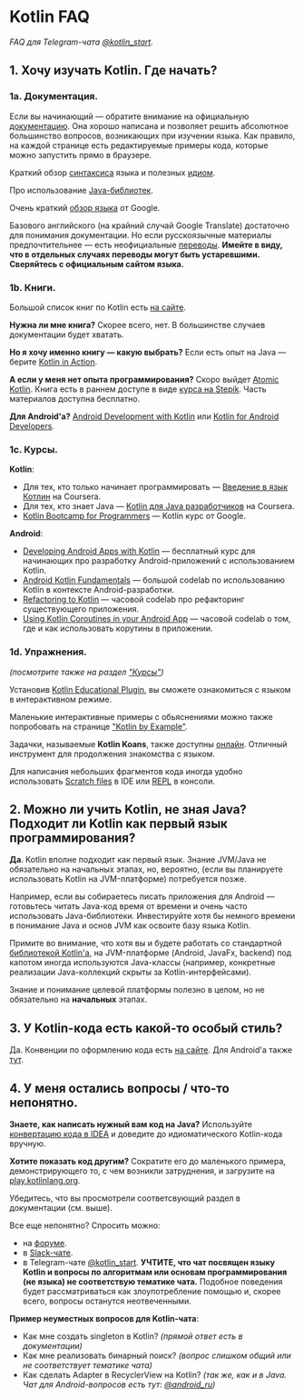# Kotlin FAQ

_FAQ для Telegram-чата [@kotlin_start](https://t.me/kotlin_start)._

## 1. Хочу изучать Kotlin. Где начать?

### 1a. Документация.

Если вы начинающий — обратите внимание на официальную [документацию](https://kotlinlang.org/docs/reference/). Она хорошо написана и позволяет решить абсолютное большинство вопросов, возникающих при изучении языка. Как правило, на каждой странице есть редактируемые примеры кода, которые можно запустить прямо в браузере.

Краткий обзор [синтаксиса](https://kotlinlang.org/docs/reference/basic-syntax.html) языка и полезных [идиом](https://kotlinlang.org/docs/reference/idioms.html).

Про использование [Java-библиотек](https://kotlinlang.org/docs/reference/java-interop.html).

Очень краткий [обзор языка](https://developer.android.com/kotlin/learn) от Google.

Базового английского (на крайний случай Google Translate) достаточно для понимания документации. Но если русскоязычные материалы предпочтительнее — есть неофициальные [переводы](https://kotlinlang.ru/).
**Имейте в виду, что в отдельных случаях переводы могут быть устаревшими. Сверяйтесь с официальным сайтом языка.**

### 1b. Книги.

Большой список книг по Kotlin есть [на сайте](https://kotlinlang.org/docs/books.html).

**Нужна ли мне книга?** Скорее всего, нет. В большинстве случаев документации будет хватать.

**Но я хочу именно книгу — какую выбрать?** Если есть опыт на Java — берите [Kotlin in Action](https://www.manning.com/books/kotlin-in-action).

**А если у меня нет опыта программирования?** Скоро выйдет [Atomic Kotlin](https://www.atomickotlin.com/). Книга есть в раннем доступе в виде [курса на Stepik](https://stepik.org/course/15001/promo). Часть материалов доступна бесплатно.

**Для Android'a?** [Android Development with Kotlin](https://www.packtpub.com/application-development/android-development-kotlin) или [Kotlin for Android Developers](https://leanpub.com/kotlin-for-android-developers).

### 1c. Курсы.

**Kotlin**:

- Для тех, кто только начинает программировать — [Введение в язык Котлин](https://www.coursera.org/learn/vvedenie-v-yazyk-kotlin) на Coursera.
- Для тех, кто знает Java — [Kotlin для Java разработчиков](https://www.coursera.org/learn/kotlin-for-java-developers) на Coursera.
- [Kotlin Bootcamp for Programmers](https://www.udacity.com/course/kotlin-bootcamp-for-programmers--ud9011) — Kotlin курс от Google.

**Android**:

- [Developing Android Apps with Kotlin](https://www.udacity.com/course/developing-android-apps-with-kotlin--ud9012) — бесплатный курс для начинающих про разработку Android-приложений с использованием Kotlin.
- [Android Kotlin Fundamentals](https://codelabs.developers.google.com/android-kotlin-fundamentals/) — большой codelab по использованию Kotlin в контексте Android-разработки.
- [Refactoring to Kotlin](https://codelabs.developers.google.com/codelabs/java-to-kotlin/) — часовой codelab про рефакторинг существующего приложения.
- [Using Kotlin Coroutines in your Android App](https://codelabs.developers.google.com/codelabs/kotlin-coroutines/) — часовой codelab о том, где и как использовать корутины в приложении.

### 1d. Упражнения.

_(посмотрите также на раздел ["Курсы"](#1c-курсы))_

Установив [Kotlin Educational Plugin](https://www.jetbrains.com/help/education/learner-start-guide.html?section=Kotlin%20Koans), вы сможете ознакомиться с языком в интерактивном режиме.

Маленькие интерактивные примеры с обьяснениями можно также попробовать на странице ["Kotlin by Example"](https://play.kotlinlang.org/byExample/overview). 

Задачки, называемые **Kotlin Koans**, также доступны [онлайн](https://play.kotlinlang.org/koans/overview). Отличный инструмент для продолжения знакомства с языком.

Для написания небольших фрагментов кода иногда удобно использовать [Scratch files](https://kotlinlang.org/docs/tutorials/quick-run.html#scratches) в IDE или [REPL](https://kotlinlang.org/docs/tutorials/quick-run.html#repl) в консоли.

## 2. Можно ли учить Kotlin, не зная Java? Подходит ли Kotlin как первый язык программирования?

**Да**. Kotlin вполне подходит как первый язык. Знание JVM/Java не обязательно на начальных этапах, но, вероятно, (если вы планируете использовать Kotlin на JVM-платформе) потребуется позже.

Например, если вы собираетесь писать приложения для Android — готовьтесь читать Java-код время от времени и очень часто использовать Java-библиотеки. Инвестируйте хотя бы немного времени в понимание Java и основ JVM как освоите базу языка Kotlin.

Примите во внимание, что хотя вы и будете работать со стандартной [библиотекой Kotlin'a](https://kotlinlang.org/api/latest/jvm/stdlib/index.html), на JVM-платформе (Android, JavaFx, backend) под капотом иногда используются Java-классы (например, конкретные реализации Java-коллекций скрыты за Kotlin-интерфейсами). 

Знание и понимание целевой платформы полезно в целом, но не обязательно на **начальных** этапах.

## 3. У Kotlin-кода есть какой-то особый стиль?

Да. Конвенции по оформлению кода есть [на сайте](https://kotlinlang.org/docs/reference/coding-conventions.html). Для Android'a также [тут](https://developer.android.com/kotlin/style-guide).

## 4. У меня остались вопросы / что-то непонятно.

**Знаете, как написать нужный вам код на Java?**
Используйте [конвертацию кода в IDEA](https://www.jetbrains.com/help/idea/converting-a-java-file-to-kotlin-file.html) и доведите до идиоматического Kotlin-кода вручную.

**Хотите показать код другим?**
Сократите его до маленького примера, демонстрирующего то, с чем возникли затруднения, и загрузите на [play.kotlinlang.org](https://play.kotlinlang.org/).

Убедитесь, что вы просмотрели соответсвующий раздел в документации (см. выше).

Все еще непонятно? Спросить можно:

- на [форуме](https://discuss.kotlinlang.org/).
- в [Slack-чате](https://surveys.jetbrains.com/s3/kotlin-slack-sign-up).
- в Telegram-чате [@kotlin_start](https://t.me/kotlin_start). **УЧТИТЕ, что чат посвящен языку Kotlin и вопросы по алгоритмам или основам программирования (не языка) не соответствую тематике чата.** Подобное поведения будет рассматриваться как злоупотребление помощью и, скорее всего, вопросы останутся неотвеченными.

**Пример неуместных вопросов для Kotlin-чата**:

- Как мне создать singleton в Kotlin? _(прямой ответ есть в документации)_
- Как мне реализовать бинарный поиск? _(вопрос слишком общий или не соответствует тематике чата)_
- Как сделать Adapter в RecyclerView на Kotlin? _(так же, как и в Java. Чат для Android-вопросов есть тут: [@android_ru](https://t.me/android_ru))_
